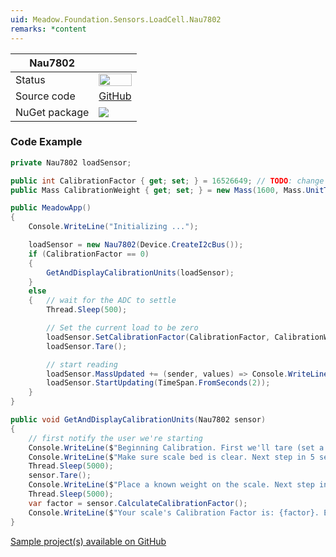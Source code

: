 ```yaml
---
uid: Meadow.Foundation.Sensors.LoadCell.Nau7802
remarks: *content
---
```


| Nau7802 | |
|--------|--------|
| Status | <img src="https://img.shields.io/badge/Working-brightgreen" style="width: auto; height: -webkit-fill-available;" /> |
| Source code | [GitHub](https://github.com/WildernessLabs/Meadow.Foundation/tree/master/Source/Meadow.Foundation.Peripherals/Sensors.LoadCell.Nau7802) |
| NuGet package | <a href="https://www.nuget.org/packages/Meadow.Foundation.Sensors.LoadCell.Nau7802/" target="_blank"><img src="https://img.shields.io/nuget/v/Meadow.Foundation.Sensors.LoadCell.Nau7802.svg?label=Meadow.Foundation.Sensors.LoadCell.Nau7802" /></a> |

### Code Example

```csharp
private Nau7802 loadSensor;

public int CalibrationFactor { get; set; } = 16526649; // TODO: change this based on your scale (using the method provided below)
public Mass CalibrationWeight { get; set; } = new Mass(1600, Mass.UnitType.Grams); // TODO: enter the known-weight you used in calibration

public MeadowApp()
{
    Console.WriteLine("Initializing ...");

    loadSensor = new Nau7802(Device.CreateI2cBus());
    if (CalibrationFactor == 0)
    {
        GetAndDisplayCalibrationUnits(loadSensor);
    }
    else
    {   // wait for the ADC to settle
        Thread.Sleep(500);

        // Set the current load to be zero
        loadSensor.SetCalibrationFactor(CalibrationFactor, CalibrationWeight);
        loadSensor.Tare();

        // start reading
        loadSensor.MassUpdated += (sender, values) => Console.WriteLine($"Mass is now returned {values.New.Grams:N2}g");
        loadSensor.StartUpdating(TimeSpan.FromSeconds(2));
    }
}

public void GetAndDisplayCalibrationUnits(Nau7802 sensor)
{
    // first notify the user we're starting
    Console.WriteLine($"Beginning Calibration. First we'll tare (set a zero).");
    Console.WriteLine($"Make sure scale bed is clear. Next step in 5 seconds...");
    Thread.Sleep(5000);
    sensor.Tare();
    Console.WriteLine($"Place a known weight on the scale. Next step in 5 seconds...");
    Thread.Sleep(5000);
    var factor = sensor.CalculateCalibrationFactor();
    Console.WriteLine($"Your scale's Calibration Factor is: {factor}. Enter this into the code for future use.");
}

```

[Sample project(s) available on GitHub](https://github.com/WildernessLabs/Meadow.Foundation/tree/master/Source/Meadow.Foundation.Peripherals/Sensors.LoadCell.Nau7802/Samples/Sensors.LoadCell.Nau7802_Sample)

